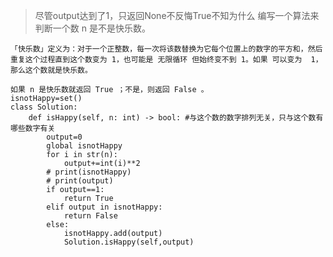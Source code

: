 >尽管output达到了1，只返回None不反悔True不知为什么
    编写一个算法来判断一个数 n 是不是快乐数。

    「快乐数」定义为：对于一个正整数，每一次将该数替换为它每个位置上的数字的平方和，然后重复这个过程直到这个数变为 1，也可能是 无限循环 但始终变不到 1。如果 可以变为  1，那么这个数就是快乐数。

    如果 n 是快乐数就返回 True ；不是，则返回 False 。
    isnotHappy=set()
    class Solution:
        def isHappy(self, n: int) -> bool: #与这个数的数字排列无关，只与这个数有哪些数字有关
            output=0
            global isnotHappy
            for i in str(n):
                output+=int(i)**2
            # print(isnotHappy)
            # print(output)
            if output==1:
                return True
            elif output in isnotHappy:
                return False
            else:
                isnotHappy.add(output)
                Solution.isHappy(self,output)
